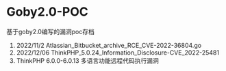 # Goby2.0-POC
基于goby2.0编写的漏洞poc存档
1. 2022/11/2 Atlassian_Bitbucket_archive_RCE_CVE-2022-36804.go
2. 2022/12/06 ThinkPHP_5.0.24_Information_Disclosure-CVE_2022-25481
3. ThinkPHP 6.0.0-6.0.13 多语言功能远程代码执行漏洞
